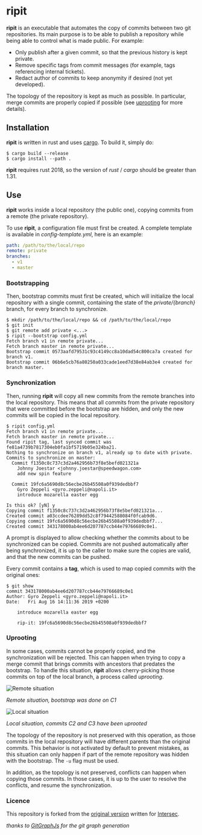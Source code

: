 # ripit

**ripit** is an executable that automates the copy of commits between two
git repositories.
Its main purpose is to be able to publish a repository while being able to
control what is made public. For example:
* Only publish after a given commit, so that the previous history is kept
  private.
* Remove specific tags from commit messages (for example, tags
  referencing internal tickets).
* Redact author of commits to keep anonymity if desired (not yet developed).

The topology of the repository is kept as much as possible. In particular, merge
commits are properly copied if possible (see [uprooting](#Uprooting) for more details).

## Installation

**ripit** is written in rust and uses
[cargo](https://github.com/rust-lang/cargo "cargo"). To build it, simply do:

```console
$ cargo build --release
$ cargo install --path .
```

**ripit** requires rust 2018, so the version of _rust_ / _cargo_ should be
greater than 1.31.

## Use

**ripit** works inside a local repository (the public one), copying commits from
a remote (the private repository).

To use **ripit**, a configuration file must first be created. A complete template
is available in *config-template.yml*, here is an example:

```yaml
path: /path/to/the/local/repo
remote: private
branches:
  - v1
  - master
```

### Bootstrapping

Then, bootstrap commits must first be created, which will initialize the
local repository with a single commit, containing the state of the
_private/{branch}_ branch, for every branch to synchronize.

```console
$ mkdir /path/to/the/local/repo && cd /path/to/the/local/repo
$ git init
$ git remote add private <...>
$ ripit --bootstrap config.yml
Fetch branch v1 in remote private...
Fetch branch master in remote private...
Bootstrap commit 0573aafd79531c93c4149cc8a10dad54c800ca7a created for branch v1.
Bootstrap commit 06b6e5cb76a80250a033cade1eed7d38e84ab3e4 created for branch master.
```

### Synchronization
Then, running **ripit** will copy all new commits from the remote branches
into the local repository. This means that all commits from the private
repository that were committed before the bootstrap are hidden, and only
the new commits will be copied in the local repository.

```console
$ ripit config.yml
Fetch branch v1 in remote private...
Fetch branch master in remote private...
Found ripit tag, last synced commit was fe81a4739b7817304eb0fa1bf5719b05e324ba21.
Nothing to synchronize on branch v1, already up to date with private.
Commits to synchronize on master:
  Commit f1350c8c737c3d2a462956b73f8e5befd021321a
    Johnny Joestar <johnny.joestar@speedwagon.com>
    add new spin feature

  Commit 19fc6a5690d8c56ecbe26b45508a0f939dedbbf7
    Gyro Zeppeli <gyro.zeppeli@napoli.it>
    introduce mozarella easter egg

Is this ok? [yN] y
Copying commit f1350c8c737c3d2a462956b73f8e5befd021321a...
Created commit a03ccdee76289dd52c8f79442588084f0fcab9d6.
Copying commit 19fc6a5690d8c56ecbe26b45508a0f939dedbbf7...
Created commit 343178000ab4ee6d207787ccb44e79766689c0e1.
```

A prompt is displayed to allow checking whether the commits about to be
synchronized can be copied. Commits are not pushed automatically after
being synchronized, it is up to the caller to make sure the copies are valid,
and that the new commits can be pushed.

Every commit contains a **tag**, which is used to map copied commits with
the original ones:

```console
$ git show
commit 343178000ab4ee6d207787ccb44e79766689c0e1
Author: Gyro Zeppeli <gyro.zeppeli@napoli.it>
Date:   Fri Aug 16 14:11:36 2019 +0200

    introduce mozarella easter egg

    rip-it: 19fc6a5690d8c56ecbe26b45508a0f939dedbbf7
```

### Uprooting

In some cases, commits cannot be properly copied, and the synchronization
will be rejected. This can happen when trying to copy a merge commit that
brings commits with ancestors that predates the bootstrap. To handle this
situation, **ripit** allows cherry-picking those commits on top of the local
branch, a process called _uprooting_.

![Remote situation](assets/graph_uproot_remote.png)

*Remote situation, bootstrap was done on C1*

![Local situation](assets/graph_uproot_local.png)

*Local situation, commits C2 and C3 have been uprooted*

The topology of the repository is not preserved with this operation,
as those commits in the local repository will have different parents
than the original commits. This behavior is not activated by default to prevent
mistakes, as this situation can only happen if part of the remote repository
was hidden with the bootstrap. The `-u` flag must be used.

In addition, as the topology is not preserved, conflicts can happen when
copying those commits. In those cases, it is up to the user to resolve the
conflicts, and resume the synchronization.

### Licence

This repository is forked from the [original version](https://github.com/intersec/ripit)
written for [Intersec](https://intersec.com/).

_thanks to [GitGraphJs](https://gitgraphjs.com) for the git graph generation_
